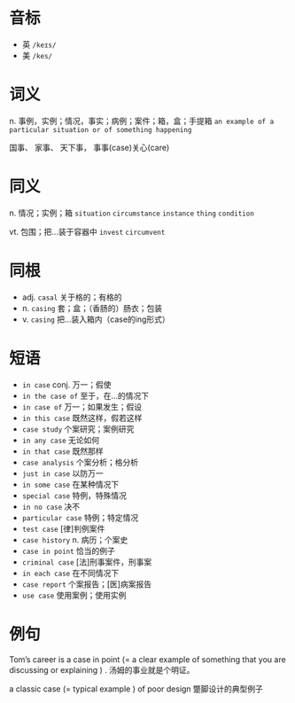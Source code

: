 # 音标

- 英 `/keɪs/`
- 美 `/kes/`

# 词义

n. 事例，实例；情况，事实；病例；案件；箱，盒；手提箱
`an example of a particular situation or of something happening`



国事、 家事、 天下事， 事事(case)关心(care)

# 同义

n. 情况；实例；箱
`situation` `circumstance` `instance` `thing` `condition`

vt. 包围；把…装于容器中
`invest` `circumvent`

# 同根

- adj. `casal` 关于格的；有格的
- n. `casing` 套；盒；（香肠的）肠衣；包装
- v. `casing` 把…装入箱内（case的ing形式）

# 短语

- `in case` conj. 万一；假使
- `in the case of` 至于，在…的情况下
- `in case of` 万一；如果发生；假设
- `in this case` 既然这样，假若这样
- `case study` 个案研究；案例研究
- `in any case` 无论如何
- `in that case` 既然那样
- `case analysis` 个案分析；格分析
- `just in case` 以防万一
- `in some case` 在某种情况下
- `special case` 特例，特殊情况
- `in no case` 决不
- `particular case` 特例；特定情况
- `test case` [律]判例案件
- `case history` n. 病历；个案史
- `case in point` 恰当的例子
- `criminal case` [法]刑事案件，刑事案
- `in each case` 在不同情况下
- `case report` 个案报告；[医]病案报告
- `use case` 使用案例；使用实例

# 例句

Tom’s career is a case in point (= a clear example of something that you are discussing or explaining ) .
汤姆的事业就是个明证。

a classic case (= typical example ) of poor design
蹩脚设计的典型例子


